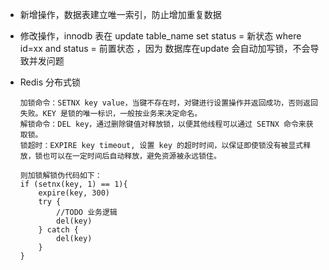 - 新增操作，数据表建立唯一索引，防止增加重复数据

- 修改操作，innodb 表在 update table_name set status = 新状态  where id=xx and status = 前置状态 ，因为 数据库在update 会自动加写锁，不会导致并发问题

- Redis 分布式锁

  ```
  加锁命令：SETNX key value，当键不存在时，对键进行设置操作并返回成功，否则返回失败。KEY 是锁的唯一标识，一般按业务来决定命名。
  解锁命令：DEL key，通过删除键值对释放锁，以便其他线程可以通过 SETNX 命令来获取锁。
  锁超时：EXPIRE key timeout, 设置 key 的超时时间，以保证即使锁没有被显式释放，锁也可以在一定时间后自动释放，避免资源被永远锁住。
  
  则加锁解锁伪代码如下：
  if (setnx(key, 1) == 1){
      expire(key, 300)
      try {
          //TODO 业务逻辑
          del(key)
      } catch {
          del(key)
      }
  }
  ```

